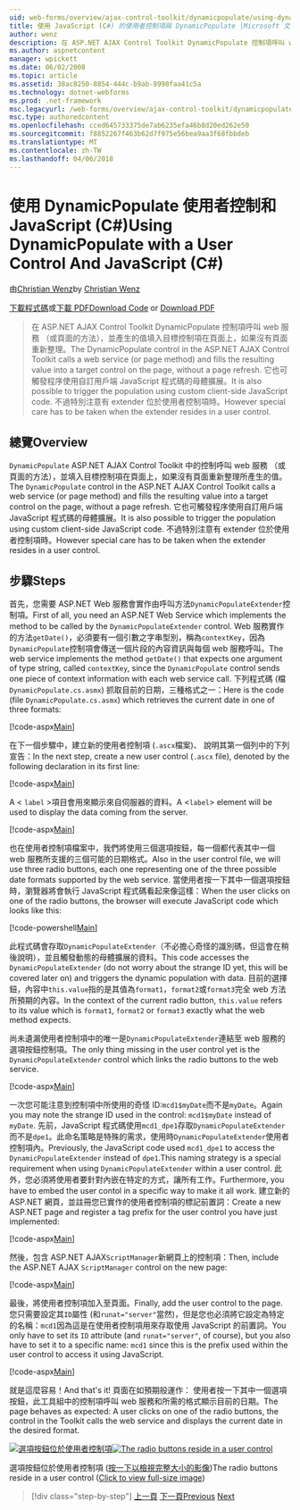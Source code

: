 ```yaml
---
uid: web-forms/overview/ajax-control-toolkit/dynamicpopulate/using-dynamicpopulate-with-a-user-control-and-javascript-cs
title: 使用 JavaScript (C#) 的使用者控制項與 DynamicPopulate |Microsoft 文件
author: wenz
description: 在 ASP.NET AJAX Control Toolkit DynamicPopulate 控制項呼叫 web 服務 （或頁面的方法），並產生的值填入目標上的控制項 t...
ms.author: aspnetcontent
manager: wpickett
ms.date: 06/02/2008
ms.topic: article
ms.assetid: 38ac8250-8854-444c-b9ab-8998faa41c5a
ms.technology: dotnet-webforms
ms.prod: .net-framework
msc.legacyurl: /web-forms/overview/ajax-control-toolkit/dynamicpopulate/using-dynamicpopulate-with-a-user-control-and-javascript-cs
msc.type: authoredcontent
ms.openlocfilehash: cced645733375de7ab6235efa46b8d20ed262e50
ms.sourcegitcommit: f8852267f463b62d7f975e56bea9aa3f68fbbdeb
ms.translationtype: MT
ms.contentlocale: zh-TW
ms.lasthandoff: 04/06/2018
---
```

<a name="using-dynamicpopulate-with-a-user-control-and-javascript-c"></a><span data-ttu-id="7b0d8-103">使用 DynamicPopulate 使用者控制和 JavaScript (C#)</span><span class="sxs-lookup"><span data-stu-id="7b0d8-103">Using DynamicPopulate with a User Control And JavaScript (C#)</span></span>
====================
<span data-ttu-id="7b0d8-104">由[Christian Wenz](https://github.com/wenz)</span><span class="sxs-lookup"><span data-stu-id="7b0d8-104">by [Christian Wenz](https://github.com/wenz)</span></span>

<span data-ttu-id="7b0d8-105">[下載程式碼](http://download.microsoft.com/download/d/8/f/d8f2f6f9-1b7c-46ad-9252-e1fc81bdea3e/dynamicpopulate2.cs.zip)或[下載 PDF](http://download.microsoft.com/download/b/6/a/b6ae89ee-df69-4c87-9bfb-ad1eb2b23373/dynamicpopulate2CS.pdf)</span><span class="sxs-lookup"><span data-stu-id="7b0d8-105">[Download Code](http://download.microsoft.com/download/d/8/f/d8f2f6f9-1b7c-46ad-9252-e1fc81bdea3e/dynamicpopulate2.cs.zip) or [Download PDF](http://download.microsoft.com/download/b/6/a/b6ae89ee-df69-4c87-9bfb-ad1eb2b23373/dynamicpopulate2CS.pdf)</span></span>

> <span data-ttu-id="7b0d8-106">在 ASP.NET AJAX Control Toolkit DynamicPopulate 控制項呼叫 web 服務 （或頁面的方法），並產生的值填入目標控制項在頁面上，如果沒有頁面重新整理。</span><span class="sxs-lookup"><span data-stu-id="7b0d8-106">The DynamicPopulate control in the ASP.NET AJAX Control Toolkit calls a web service (or page method) and fills the resulting value into a target control on the page, without a page refresh.</span></span> <span data-ttu-id="7b0d8-107">它也可觸發程序使用自訂用戶端 JavaScript 程式碼的母體擴展。</span><span class="sxs-lookup"><span data-stu-id="7b0d8-107">It is also possible to trigger the population using custom client-side JavaScript code.</span></span> <span data-ttu-id="7b0d8-108">不過特別注意有 extender 位於使用者控制項時。</span><span class="sxs-lookup"><span data-stu-id="7b0d8-108">However special care has to be taken when the extender resides in a user control.</span></span>


## <a name="overview"></a><span data-ttu-id="7b0d8-109">總覽</span><span class="sxs-lookup"><span data-stu-id="7b0d8-109">Overview</span></span>

<span data-ttu-id="7b0d8-110">`DynamicPopulate` ASP.NET AJAX Control Toolkit 中的控制呼叫 web 服務 （或頁面的方法），並填入目標控制項在頁面上，如果沒有頁面重新整理所產生的值。</span><span class="sxs-lookup"><span data-stu-id="7b0d8-110">The `DynamicPopulate` control in the ASP.NET AJAX Control Toolkit calls a web service (or page method) and fills the resulting value into a target control on the page, without a page refresh.</span></span> <span data-ttu-id="7b0d8-111">它也可觸發程序使用自訂用戶端 JavaScript 程式碼的母體擴展。</span><span class="sxs-lookup"><span data-stu-id="7b0d8-111">It is also possible to trigger the population using custom client-side JavaScript code.</span></span> <span data-ttu-id="7b0d8-112">不過特別注意有 extender 位於使用者控制項時。</span><span class="sxs-lookup"><span data-stu-id="7b0d8-112">However special care has to be taken when the extender resides in a user control.</span></span>

## <a name="steps"></a><span data-ttu-id="7b0d8-113">步驟</span><span class="sxs-lookup"><span data-stu-id="7b0d8-113">Steps</span></span>

<span data-ttu-id="7b0d8-114">首先，您需要 ASP.NET Web 服務會實作由呼叫方法`DynamicPopulateExtender`控制項。</span><span class="sxs-lookup"><span data-stu-id="7b0d8-114">First of all, you need an ASP.NET Web Service which implements the method to be called by the `DynamicPopulateExtender` control.</span></span> <span data-ttu-id="7b0d8-115">Web 服務實作的方法`getDate()`，必須要有一個引數之字串型別，稱為`contextKey`，因為`DynamicPopulate`控制項會傳送一個片段的內容資訊與每個 web 服務呼叫。</span><span class="sxs-lookup"><span data-stu-id="7b0d8-115">The web service implements the method `getDate()` that expects one argument of type string, called `contextKey`, since the `DynamicPopulate` control sends one piece of context information with each web service call.</span></span> <span data-ttu-id="7b0d8-116">下列程式碼 (檔`DynamicPopulate.cs.asmx`) 抓取目前的日期，三種格式之一：</span><span class="sxs-lookup"><span data-stu-id="7b0d8-116">Here is the code (file `DynamicPopulate.cs.asmx`) which retrieves the current date in one of three formats:</span></span>

[!code-aspx[Main](using-dynamicpopulate-with-a-user-control-and-javascript-cs/samples/sample1.aspx)]

<span data-ttu-id="7b0d8-117">在下一個步驟中，建立新的使用者控制項 (`.ascx`檔案)、 說明其第一個列中的下列宣告：</span><span class="sxs-lookup"><span data-stu-id="7b0d8-117">In the next step, create a new user control (`.ascx` file), denoted by the following declaration in its first line:</span></span>

[!code-aspx[Main](using-dynamicpopulate-with-a-user-control-and-javascript-cs/samples/sample2.aspx)]

<span data-ttu-id="7b0d8-118">A &lt; `label` &gt;項目會用來顯示來自伺服器的資料。</span><span class="sxs-lookup"><span data-stu-id="7b0d8-118">A &lt;`label`&gt; element will be used to display the data coming from the server.</span></span>

[!code-aspx[Main](using-dynamicpopulate-with-a-user-control-and-javascript-cs/samples/sample3.aspx)]

<span data-ttu-id="7b0d8-119">也在使用者控制項檔案中，我們將使用三個選項按鈕，每一個都代表其中一個 web 服務所支援的三個可能的日期格式。</span><span class="sxs-lookup"><span data-stu-id="7b0d8-119">Also in the user control file, we will use three radio buttons, each one representing one of the three possible date formats supported by the web service.</span></span> <span data-ttu-id="7b0d8-120">當使用者按一下其中一個選項按鈕時，瀏覽器將會執行 JavaScript 程式碼看起來像這樣：</span><span class="sxs-lookup"><span data-stu-id="7b0d8-120">When the user clicks on one of the radio buttons, the browser will execute JavaScript code which looks like this:</span></span>

[!code-powershell[Main](using-dynamicpopulate-with-a-user-control-and-javascript-cs/samples/sample4.ps1)]

<span data-ttu-id="7b0d8-121">此程式碼會存取`DynamicPopulateExtender`（不必擔心奇怪的識別碼，但這會在稍後說明），並且觸發動態的母體擴展的資料。</span><span class="sxs-lookup"><span data-stu-id="7b0d8-121">This code accesses the `DynamicPopulateExtender` (do not worry about the strange ID yet, this will be covered later on) and triggers the dynamic population with data.</span></span> <span data-ttu-id="7b0d8-122">目前的選擇鈕，內容中`this.value`指的是其值為`format1`，`format2`或`format3`完全 web 方法所預期的內容。</span><span class="sxs-lookup"><span data-stu-id="7b0d8-122">In the context of the current radio button, `this.value` refers to its value which is `format1`, `format2` or `format3` exactly what the web method expects.</span></span>

<span data-ttu-id="7b0d8-123">尚未遺漏使用者控制項中的唯一是`DynamicPopulateExtender`連結至 web 服務的選項按鈕控制項。</span><span class="sxs-lookup"><span data-stu-id="7b0d8-123">The only thing missing in the user control yet is the `DynamicPopulateExtender` control which links the radio buttons to the web service.</span></span>

[!code-aspx[Main](using-dynamicpopulate-with-a-user-control-and-javascript-cs/samples/sample5.aspx)]

<span data-ttu-id="7b0d8-124">一次您可能注意到控制項中所使用的奇怪 ID:`mcd1$myDate`而不是`myDate`。</span><span class="sxs-lookup"><span data-stu-id="7b0d8-124">Again you may note the strange ID used in the control: `mcd1$myDate` instead of `myDate`.</span></span> <span data-ttu-id="7b0d8-125">先前，JavaScript 程式碼使用`mcd1_dpe1`存取`DynamicPopulateExtender`而不是`dpe1`。此命名策略是特殊的需求，使用時`DynamicPopulateExtender`使用者控制項內。</span><span class="sxs-lookup"><span data-stu-id="7b0d8-125">Previously, the JavaScript code used `mcd1_dpe1` to access the `DynamicPopulateExtender` instead of `dpe1`.This naming strategy is a special requirement when using `DynamicPopulateExtender` within a user control.</span></span> <span data-ttu-id="7b0d8-126">此外，您必須將使用者要針對內嵌在特定的方式，讓所有工作。</span><span class="sxs-lookup"><span data-stu-id="7b0d8-126">Furthermore, you have to embed the user contol in a specific way to make it all work.</span></span> <span data-ttu-id="7b0d8-127">建立新的 ASP.NET 網頁，並註冊您已實作的使用者控制項的標記前置詞：</span><span class="sxs-lookup"><span data-stu-id="7b0d8-127">Create a new ASP.NET page and register a tag prefix for the user control you have just implemented:</span></span>

[!code-aspx[Main](using-dynamicpopulate-with-a-user-control-and-javascript-cs/samples/sample6.aspx)]

<span data-ttu-id="7b0d8-128">然後，包含 ASP.NET AJAX`ScriptManager`新網頁上的控制項：</span><span class="sxs-lookup"><span data-stu-id="7b0d8-128">Then, include the ASP.NET AJAX `ScriptManager` control on the new page:</span></span>

[!code-aspx[Main](using-dynamicpopulate-with-a-user-control-and-javascript-cs/samples/sample7.aspx)]

<span data-ttu-id="7b0d8-129">最後，將使用者控制項加入至頁面。</span><span class="sxs-lookup"><span data-stu-id="7b0d8-129">Finally, add the user control to the page.</span></span> <span data-ttu-id="7b0d8-130">您只需要設定其`ID`屬性 (和`runat="server"`當然)，但是您也必須將它設定為特定的名稱：`mcd1`因為這是在使用者控制項用來存取使用 JavaScript 的前置詞。</span><span class="sxs-lookup"><span data-stu-id="7b0d8-130">You only have to set its `ID` attribute (and `runat="server"`, of course), but you also have to set it to a specific name: `mcd1` since this is the prefix used within the user control to access it using JavaScript.</span></span>

[!code-aspx[Main](using-dynamicpopulate-with-a-user-control-and-javascript-cs/samples/sample8.aspx)]

<span data-ttu-id="7b0d8-131">就是這麼容易！</span><span class="sxs-lookup"><span data-stu-id="7b0d8-131">And that's it!</span></span> <span data-ttu-id="7b0d8-132">頁面在如預期般運作： 使用者按一下其中一個選項按鈕，此工具組中的控制項呼叫 web 服務和所需的格式顯示目前的日期。</span><span class="sxs-lookup"><span data-stu-id="7b0d8-132">The page behaves as expected: A user clicks on one of the radio buttons, the control in the Toolkit calls the web service and displays the current date in the desired format.</span></span>


<span data-ttu-id="7b0d8-133">[![選項按鈕位於使用者控制項](using-dynamicpopulate-with-a-user-control-and-javascript-cs/_static/image2.png)](using-dynamicpopulate-with-a-user-control-and-javascript-cs/_static/image1.png)</span><span class="sxs-lookup"><span data-stu-id="7b0d8-133">[![The radio buttons reside in a user control](using-dynamicpopulate-with-a-user-control-and-javascript-cs/_static/image2.png)](using-dynamicpopulate-with-a-user-control-and-javascript-cs/_static/image1.png)</span></span>

<span data-ttu-id="7b0d8-134">選項按鈕位於使用者控制項 ([按一下以檢視完整大小的影像](using-dynamicpopulate-with-a-user-control-and-javascript-cs/_static/image3.png))</span><span class="sxs-lookup"><span data-stu-id="7b0d8-134">The radio buttons reside in a user control ([Click to view full-size image](using-dynamicpopulate-with-a-user-control-and-javascript-cs/_static/image3.png))</span></span>

> [!div class="step-by-step"]
> <span data-ttu-id="7b0d8-135">[上一頁](dynamically-populating-a-control-using-javascript-code-cs.md)
> [下一頁](dynamically-populating-a-control-vb.md)</span><span class="sxs-lookup"><span data-stu-id="7b0d8-135">[Previous](dynamically-populating-a-control-using-javascript-code-cs.md)
[Next](dynamically-populating-a-control-vb.md)</span></span>
